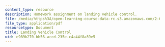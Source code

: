```yaml
---
content_type: resource
description: Homework assignment on landing vehicle control.
file: /media/https%3A/open-learning-course-data-rc.s3.amazonaws.com/2-017j-design-of-electromechanical-robotic-systems-fall-2009/e989b270bb56accd235ec4a44f8a39e5_MIT2_017JF09_p35.pdf
file_type: application/pdf
resourcetype: Document
title: Landing Vehicle Control
uid: e989b270-bb56-accd-235e-c4a44f8a39e5
---
```

